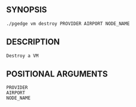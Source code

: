 ## SYNOPSIS
    ./pgedge vm destroy PROVIDER AIRPORT NODE_NAME
 
## DESCRIPTION
    Destroy a VM
 
## POSITIONAL ARGUMENTS
    PROVIDER
    AIRPORT
    NODE_NAME
